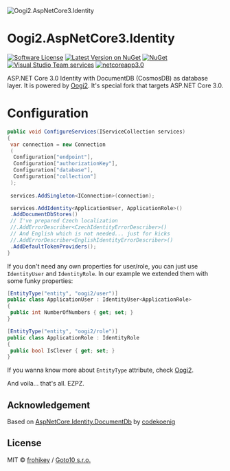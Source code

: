 ![Oogi2.AspNetCore3.Identity](https://raw.githubusercontent.com/goto10hq/Oogi2.AspNetCore3.Identity/master/oogi2.aspnetcoreidentity-icon.png)

# Oogi2.AspNetCore3.Identity

[![Software License](https://img.shields.io/badge/license-MIT-brightgreen.svg?style=flat-square)](LICENSE.md)
[![Latest Version on NuGet](https://img.shields.io/nuget/v/Oogi2.AspNetCore.Identity.svg?style=flat-square)](https://www.nuget.org/packages/Oogi2.AspNetCore.Identity/)
[![NuGet](https://img.shields.io/nuget/dt/Oogi2.AspNetCore3.Identity.svg?style=flat-square)](https://www.nuget.org/packages/Oogi2.AspNetCore3.Identity/)
[![Visual Studio Team services](https://img.shields.io/vso/build/frohikey/c3964e53-4bf3-417a-a96e-661031ef862f/128.svg?style=flat-square)](https://github.com/goto10hq/Oogi2.AspNetCore3.Identity)
[![netcoreapp3.0](https://img.shields.io/badge/.NETCoreApp-3.0-blue.svg)](https://github.com/dotnet/core)

ASP.NET Core 3.0 Identity with DocumentDB (CosmosDB) as database layer. It is powered by [Oogi2](https://github.com/goto10hq/Oogi2).
It's special fork that targets ASP.NET Core 3.0.

# Configuration

```csharp
public void ConfigureServices(IServiceCollection services)
{
 var connection = new Connection
 (
  Configuration["endpoint"], 
  Configuration["authorizationKey"], 
  Configuration["database"], 
  Configuration["collection"]
 );
 
 services.AddSingleton<IConnection>(connection);

 services.AddIdentity<ApplicationUser, ApplicationRole>()
 .AddDocumentDbStores()
 // I've prepared Czech localization
 //.AddErrorDescriber<CzechIdentityErrorDescriber>()
 // And English which is not needed... just for kicks
 //.AddErrorDescriber<EnglishIdentityErrorDescriber>()
 .AddDefaultTokenProviders();
}
```

If you don't need any own properties for user/role, you can just use ``IdentityUser`` and ``IdentityRole``.
In our example we extended them with some funky properties:

```csharp
[EntityType("entity", "oogi2/user")]
public class ApplicationUser : IdentityUser<ApplicationRole>
{
 public int NumberOfNumbers { get; set; }
}

[EntityType("entity", "oogi2/role")]
public class ApplicationRole : IdentityRole
{
 public bool IsClever { get; set; }
}
```

If you wanna know more about ``EntityType`` attribute, check [Oogi2](https://github.com/goto10hq/Oogi2).

And voila... that's all. EZPZ.

## Acknowledgement

Based on [AspNetCore.Identity.DocumentDb](https://github.com/codekoenig/AspNetCore.Identity.DocumentDb) by [codekoenig](https://github.com/codekoenig)

## License

MIT © [frohikey](http://frohikey.com) / [Goto10 s.r.o.](http://www.goto10.cz)
